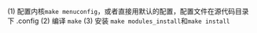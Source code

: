 (1) 配置内核`make menuconfig`，或者直接用默认的配置，配置文件在源代码目录下 .config
(2) 编译 `make`
(3) 安装 `make modules_install`和`make install`
